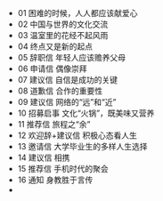 - 01 困难的时候，人人都应该献爱心
- 02 中国与世界的文化交流
- 03 温室里的花经不起风雨
- 04 终点又是新的起点
- 05 辞职信
  年轻人应该赡养父母
- 06 申请信
  偶像崇拜
- 07 建议信
  自信是成功的关键
- 08 道歉信
  合作的重要性
- 09 建议信
  网络的“远”和“近”
- 10  招募启事
  文化“火锅”，既美味又营养
- 11 推荐信
  旅程之“余”
- 12 欢迎辞+建议信
  积极心态看人生
- 13 邀请信
  大学毕业生的多样人生选择
- 14 建议信
  相携
- 15 推荐信
  手机时代的聚会
- 16 通知
  身教胜于言传
-
